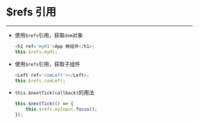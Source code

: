 # $refs 引用

---

-   使用`$refs`引用，获取`dom`对象

    ```javascript
    <h1 ref='myH1'>App 根组件</h1>;
    this.$refs.myH1;
    ```

-   使用`$refs`引用，获取子组件

    ```javascript
    <Left ref='comLeft'></Left>;
    this.$refs.comLeft;
    ```

-   `this.$nextTick(callback)`的用法

    ```javascript
    this.$nextTick(() => {
        this.$refs.myInput.focus();
    });
    ```
